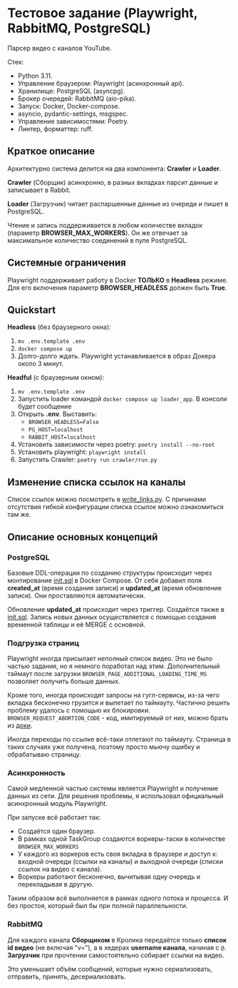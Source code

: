 # Тестовое задание (Playwright, RabbitMQ, PostgreSQL)

Парсер видео с каналов YouTube.

Стек:
- Python 3.11.
- Управление браузером: Playwright (асинхронный api).
- Хранилище: PostgreSQL (asyncpg).
- Брокер очередей: RabbitMQ (aio-pika).
- Запуск: Docker, Docker-compose.
- asyncio, pydantic-settings, msgspec.
- Управление зависимостями: Poetry.
- Линтер, форматтер: ruff.


## Краткое описание

Архитектурно система делится на два компонента: **Crawler** и **Loader**.

**Crawler** (Сборщик) асинхронно, в разных вкладках парсит данные и записывает в Rabbit.

**Loader** (Загрузчик) читает распаршенные данные из очереди и пишет в PostgreSQL.

Чтение и запись поддерживается в любом количестве вкладок (параметр **BROWSER_MAX_WORKERS**).
Он же отвечает за максимальное количество соединений в пуле PostgreSQL.

## Системные ограничения

Playwright поддерживает работу в Docker **ТОЛЬКО** в **Headless** режиме. 
Для его включения параметр **BROWSER_HEADLESS** должен быть **True**.

## Quickstart

**Headless** (без браузерного окна):
1. `mv .env.template .env`
2. `docker compose up`
3. Долго-долго ждать. Playwright устанавливается в образ Докера около 3 минут.

**Headful** (с браузерным окном):
1. `mv .env.template .env`
2. Запустить loader командой `docker compose up loader_app`. В консоли будет сообщение 
3. Открыть **.env**. Выставить: 
   - `BROWSER_HEADLESS=False`
   - `PG_HOST=localhost`
   - `RABBIT_HOST=localhost`
4. Установить зависимости через poetry: `poetry install --no-root`
5. Установить playwright: `playwright install`
6. Запустить Crawler: `poetry run crawler/run.py`

## Изменение списка ссылок на каналы

Список ссылок можно посмотреть в [write_links.py](crawler%2Fwrite_links.py).
С причинами отсутствия гибкой конфигурации списка ссылок можно ознакомиться там же.

## Описание основных концепций

### PostgreSQL
Базовые DDL-операции по созданию структуры происходит через монтирование [init.sql](init.sql) в Docker Compose.
От себя добавил поля **created_at** (время создания записи) и **updated_at** (время обновление записи). Они проставляются автоматически.

Обновление **updated_at** происходит через триггер. Создаётся также в [init.sql](init.sql).
Запись новых данных осуществляется с помощью создания временной таблицы и её MERGE с основной.

### Подгрузка страниц
Playwright иногда присылает неполный список видео. Это не было частью задания, но я немного поработал над этим.
Дополнительный таймаут после загрузки `BROWSER_PAGE_ADDITIONAL_LOADING_TIME_MS` позволяет получить больше данных.

Кроме того, иногда происходят запросы на гугл-сервисы, из-за чего вкладка бесконечно грузится и вылетает по таймауту.
Частично решить проблему удалось с помощью их блокировки. `BROWSER_REQUEST_ABORTION_CODE` - код, имитируемый от них, можно брать из [доки](https://playwright.dev/python/docs/api/class-route#route-abort-option-error-code).

Иногда переходы по ссылке всё-таки отлетают по таймауту. 
Страница в таких случаях уже получена, поэтому просто мьючу ошибку и обрабатываю страницу.

### Асинхронность
Самой медленной частью системы является Playwright и получение данных из сети.
Для решения проблемы, я использовал официальный асинхронный модуль Playwright.

При запуске всё работает так:
- Создаётся один браузер.
- В рамках одной TaskGroup создаются воркеры-таски в количестве `BROWSER_MAX_WORKERS`
- У каждого из воркеров есть своя вкладка в браузере и доступ к: входной очереди (ссылки на каналы) и выходной очереди (списки ссылок на видео с канала).
- Воркеры работают бесконечно, вычитывая одну очередь и перекладывая в другую.

Таким образом всё выполняется в рамках одного потока и процесса. И без простоя, который был бы при полной параллельности.

### RabbitMQ
Для каждого канала **Сборщиком** в Кролика  передаётся только **список id видео** (не включая "v="), а в хедерах **username канала**, начиная с `@`.
**Загрузчик** при прочтении самостоятельно собирает ссылки на видео.

Это уменьшает объём сообщений, которые нужно сериализовать, отправить, принять, десериализовать.
